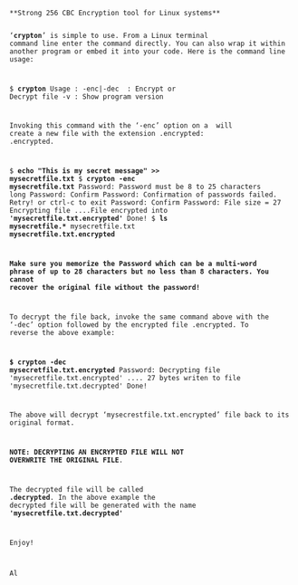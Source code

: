 <code>
**Strong 256 CBC Encryption tool for Linux systems**

  

‘**crypton**’ is simple to use. From a Linux terminal command line enter the command directly. You can also wrap it within another program or embed it into your code.
Here is the command line usage:
 
$ **crypton**
Usage : 
	-enc|-dec <filename> : Encrypt or Decrypt file
	-v : Show program version 

Invoking this command with the ‘-enc’ option on a <filename> will create a new file with the extension .encrypted: <filename>.encrypted. 

$ **echo "This is my secret message" >> mysecretfile.txt**
$ **crypton** **-enc mysecretfile.txt**
Password:
Password must be 8 to 25 characters long
Password:
Confirm Password:
Confirmation of passwords failed. Retry! or ctrl-c to exit
Password:
Confirm Password:
File size = 27
Encrypting file ....File encrypted into **'mysecretfile.txt.encrypted'**
Done!
$ **ls mysecretfile.\***
mysecretfile.txt  **mysecretfile.txt.encrypted**

**Make sure you memorize the Password which can be a multi-word phrase of up to 28 characters but no less than 8 characters. You cannot recover the original file without the password!**

To decrypt the file back, invoke the same command above with the ‘-dec’ option followed by the encrypted file <filename>.encrypted.  To reverse the above example:

**$** **crypton** **-dec mysecretfile.txt.encrypted**
Password:
Decrypting file 'mysecretfile.txt.encrypted' ....
27 bytes writen to file 'mysecretfile.txt.decrypted'
Done!

The above will decrypt ‘mysecrestfile.txt.encrypted’ file back to its original format. 

**NOTE:** **DECRYPTING AN ENCRYPTED FILE WILL NOT OVERWRITE THE ORIGINAL FILE**. 

The decrypted file will be called **<filename>.decrypted**.  In the above example the decrypted file will be generated with the name **'mysecretfile.txt.decrypted'**

Enjoy!

Al
</code>
